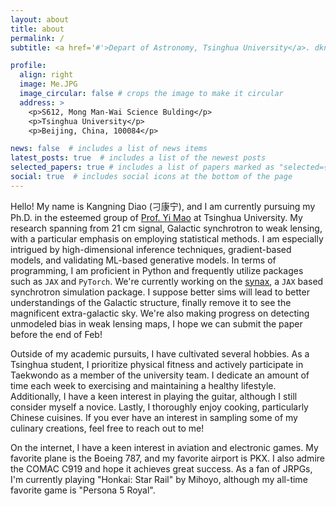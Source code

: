 ```yaml
---
layout: about
title: about
permalink: /
subtitle: <a href='#'>Depart of Astronomy, Tsinghua University</a>. dkn16@foxmail.com

profile:
  align: right
  image: Me.JPG
  image_circular: false # crops the image to make it circular
  address: >
    <p>S612, Mong Man-Wai Science Bulding</p>
    <p>Tsinghua University</p>
    <p>Beijing, China, 100084</p>

news: false  # includes a list of news items
latest_posts: true  # includes a list of the newest posts
selected_papers: true # includes a list of papers marked as "selected={true}"
social: true  # includes social icons at the bottom of the page
---
```

Hello! My name is Kangning Diao (刁康宁), and I am currently pursuing my Ph.D. in the esteemed group of [Prof. Yi Mao](http://i.astro.tsinghua.edu.cn/~ymao/) at Tsinghua University. My research spanning from 21 cm signal, Galactic synchrotron to weak lensing, with a particular emphasis on employing statistical methods. I am especially intrigued by high-dimensional inference techniques, gradient-based models, and validating ML-based generative models. In terms of programming, I am proficient in Python and frequently utilize packages such as `JAX` and `PyTorch`. We're currently working on the [synax](https://synax.readthedocs.io), a `JAX` based synchrotron simulation package. I suppose better sims will lead to better understandings of the Galactic structure, finally remove it to see the magnificent extra-galactic sky. We're also making progress on detecting unmodeled bias in weak lensing maps, I hope we can submit the paper before the end of Feb!

Outside of my academic pursuits, I have cultivated several hobbies. As a Tsinghua student, I prioritize physical fitness and actively participate in Taekwondo as a member of the university team. I dedicate an amount of time each week to exercising and maintaining a healthy lifestyle. Additionally, I have a keen interest in playing the guitar, although I still consider myself a novice. Lastly, I thoroughly enjoy cooking, particularly Chinese cuisines. If you ever have an interest in sampling some of my culinary creations, feel free to reach out to me!

On the internet, I have a keen interest in aviation and electronic games. My favorite plane is the Boeing 787, and my favorite airport is PKX. I also admire the COMAC C919 and hope it achieves great success. As a fan of JRPGs, I'm currently playing "Honkai: Star Rail" by Mihoyo, although my all-time favorite game is "Persona 5 Royal".
